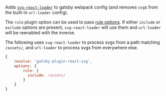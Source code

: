Adds [`svg-react-loader`][loader] to gatsby webpack config (and removes `svg`s from the built-in `url-loader` config).

The `rule` plugin option can be used to pass [rule options](https://webpack.js.org/configuration/module/#rule). If either `include` or `exclude` options are present, `svg-react-loader` will use them and `url-loader` will be reenabled with the inverse.

The following uses `svg-react-loader` to process svgs from a path matching `/assets/`, and `url-loader` to process svgs from everywhere else.

```js
{
    resolve: 'gatsby-plugin-react-svg',
    options: {
        rule: {
          include: /assets/
        }
    }
}
```

[loader]: https://github.com/jhamlet/svg-react-loader

